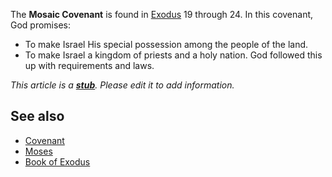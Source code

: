 The **Mosaic Covenant** is found in
[Exodus](Book_of_Exodus "Book of Exodus") 19 through 24. In this
covenant, God promises:

-   To make Israel His special possession among the people of the
    land.
-   To make Israel a kingdom of priests and a holy nation. God
    followed this up with requirements and laws.

*This article is a **[stub](http://www.theopedia.com/Category:Theopedia_stubs "Category:Theopedia stubs")**. Please edit it to add information.*
## See also

-   [Covenant](Covenant "Covenant")
-   [Moses](Moses "Moses")
-   [Book of Exodus](Book_of_Exodus "Book of Exodus")



